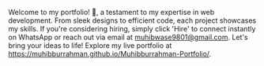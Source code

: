 Welcome to my portfolio! 🚀, a testament to my expertise in web development. From sleek designs to efficient code, each project showcases my skills. If you're considering hiring, simply click 'Hire' to connect instantly on WhatsApp or reach out via email at muhibwase9801@gmail.com. Let's bring your ideas to life!
Explore my live portfolio at https://muhibburrahman.github.io/Muhibburrahman-Portfolio/.
